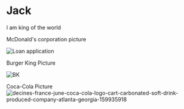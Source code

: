 # Jack

I am king of the world 

McDonald's corporation picture

![Loan application](https://user-images.githubusercontent.com/69880066/97819961-c60b4e80-1c60-11eb-9ba3-95c1cd8e6bf4.png)

Burger King Picture

![BK](https://user-images.githubusercontent.com/69880066/97819968-cc99c600-1c60-11eb-8e0f-b22f902b39b9.jpg)


Coca-Cola Picture
![decines-france-june-coca-cola-logo-cart-carbonated-soft-drink-produced-company-atlanta-georgia-159935918](https://user-images.githubusercontent.com/69880066/97819971-cf94b680-1c60-11eb-811c-3a7f51b1d2fd.jpg)
